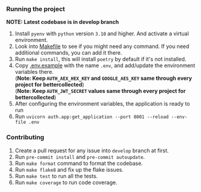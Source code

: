 ### Running the project

**NOTE: Latest codebase is in develop branch**

1. Install `pyenv` with `python` version `3.10` and higher. And activate a virtual environment.
2. Look into [Makefile](Makefile) to see if you might need any command. If you need additional commands, you can add it there.
3. Run `make install`, this will install `poetry` by default if it's not installed.
4. Copy [.env.example](.env.example) with the name `.env`, and add/update the environment variables there. <br/>
   (**Note: Keep `AUTH_AEX_HEX_KEY` and `GOOGLE_AES_KEY` same through every project for bettercollected**)<br/>
(**Note: Keep `AUTH_JWT_SECRET` values same through every project for bettercollected**)
5. After configuring the environment variables, the application is ready to run
6. Run `uvicorn auth.app:get_application --port 8001 --reload --env-file .env`

### Contributing

1. Create a pull request for any issue into `develop` branch at first.
2. Run `pre-commit install` and `pre-commit autoupdate`.
3. Run `make format` command to format the codebase.
4. Run `make flake8` and fix up the flake issues.
5. Run `make test` to run all the tests.
6. Run `make coverage` to run code coverage.
